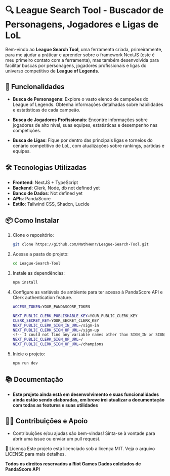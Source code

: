 # 🔍 League Search Tool - Buscador de Personagens, Jogadores e Ligas de LoL

Bem-vindo ao **League Search Tool**, uma ferramenta criada, primeiramente, para me ajudar a práticar e aprender sobre o framework NextJS (este é meu primeiro contato com a ferramenta), mas também desenvolvida para facilitar buscas por personagens, jogadores profissionais e ligas do universo competitivo de **League of Legends**.

## 🚀 Funcionalidades

- **Busca de Personagens**: Explore o vasto elenco de campeões do League of Legends. Obtenha informações detalhadas sobre habilidades e estatísticas de cada campeão.
  
- **Busca de Jogadores Profissionais**: Encontre informações sobre jogadores de alto nível, suas equipes, estatísticas e desempenho nas competições.

- **Busca de Ligas**: Fique por dentro das principais ligas e torneios do cenário competitivo de LoL, com atualizações sobre rankings, partidas e equipes.

## 🛠️ Tecnologias Utilizadas

- **Frontend**: NextJS + TypeScript
- **Backend**: Clerk, Node, db not defined yet
- **Banco de Dados**: Not defined yet
- **APIs**: PandaScore
- **Estilo**: Tailwind CSS, Shadcn, Lucide

## 📦 Como Instalar

1. Clone o repositório:
   ```bash
   git clone https://github.com/MathHenr/League-Search-Tool.git

2. Acesse a pasta do projeto:
    ```bash
    cd League-Search-Tool

3. Instale as dependências:
    ```bash
    npm install

4. Configure as variáveis de ambiente para ter acesso à PandaScore API e Clerk authentication feature.
    ```bash
    ACCESS_TOKEN=YOUR_PANDASCORE_TOKEN

    NEXT_PUBLIC_CLERK_PUBLISHABLE_KEY=YOUR_PUBLIC_CLERK_KEY
    CLERK_SECRET_KEY=YOUR_SECRET_CLERK_KEY
    NEXT_PUBLIC_CLERK_SIGN_IN_URL=/sign-in
    NEXT_PUBLIC_CLERK_SIGN_UP_URL=/sign-up
    <!-- I could not find any variable names other than SIGN_IN or SIGN_UP to make these URL public -->
    NEXT_PUBLIC_CLERK_SIGN_UP_URL=/
    NEXT_PUBLIC_CLERK_SIGN_UP_URL=/champions

5. Inicie o projeto:
    ```bash
    npm run dev

## 📚 Documentação

- **Este projeto ainda está em desenvolvimento e suas funcionalidades ainda estão sendo elaboradas, em breve irei atualizar a documentação com todas as features e suas utilidades**

## 🤝🏼 Contribuições e Apoio

- Contribuições e/ou ajudas são bem-vindas! Sinta-se à vontade para abrir uma issue ou enviar um pull request.

📄 Licença
Este projeto está licenciado sob a licença MIT. Veja o arquivo LICENSE para mais detalhes.

**Todos os direitos reservados a Riot Games**
**Dados coletados de PandaScore API**